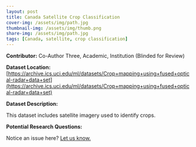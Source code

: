 ```yaml
---
layout: post
title: Canada Satellite Crop Classification
cover-img: /assets/img/path.jpg
thumbnail-img: /assets/img/thumb.png
share-img: /assets/img/path.jpg
tags: [Canada, satellite, crop classification]
---
```


**Contributor:** Co-Author Three, Academic, Institution (Blinded for Review)

**Dataset Location:** [https://archive.ics.uci.edu/ml/datasets/Crop+mapping+using+fused+optical-radar+data+set](https://archive.ics.uci.edu/ml/datasets/Crop+mapping+using+fused+optical-radar+data+set)

**Dataset Description:**

This dataset includes satellite imagery used to identify crops.

**Potential Research Questions:**





Notice an issue here? [Let us know.](https://docs.google.com/forms/d/e/1FAIpQLSfFLEtWSlfe6gwBaoe-9OfE4BjtwaVx3IQg9ZsfCIJDrujrbA/viewform?usp=pp_url&entry.677199195=2021-04-19-satellite-crop-classifciation)
